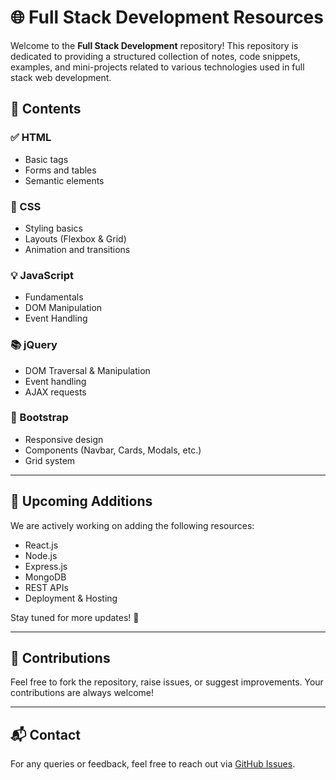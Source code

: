 # 🌐 Full Stack Development Resources

Welcome to the **Full Stack Development** repository! This repository is dedicated to providing a structured collection of notes, code snippets, examples, and mini-projects related to various technologies used in full stack web development.

## 📁 Contents

### ✅ HTML
- Basic tags
- Forms and tables
- Semantic elements

### 🎨 CSS
- Styling basics
- Layouts (Flexbox & Grid)
- Animation and transitions

### 💡 JavaScript
- Fundamentals
- DOM Manipulation
- Event Handling

### 📚 jQuery
- DOM Traversal & Manipulation
- Event handling
- AJAX requests

### 🧰 Bootstrap
- Responsive design
- Components (Navbar, Cards, Modals, etc.)
- Grid system

---

## 🚧 Upcoming Additions

We are actively working on adding the following resources:

- React.js
- Node.js
- Express.js
- MongoDB
- REST APIs
- Deployment & Hosting

Stay tuned for more updates! 🔔

---

## 🙌 Contributions

Feel free to fork the repository, raise issues, or suggest improvements. Your contributions are always welcome!

---

## 📬 Contact

For any queries or feedback, feel free to reach out via [GitHub Issues](https://github.com/yourusername/full-stack/issues).


